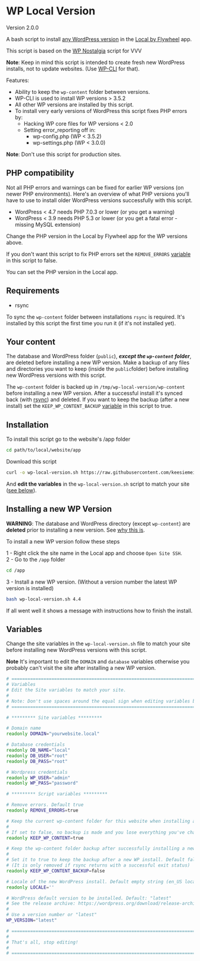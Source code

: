 # WP Local Version

Version 2.0.0

A bash script to install [any WordPress version](https://wordpress.org/download/release-archive/) in the [Local by Flywheel](https://local.getflywheel.com/) app.

This script is based on the [WP Nostalgia](https://github.com/keesiemeijer/wp-nostalgia) script for VVV

**Note**: Keep in mind this script is intended to create fresh new WordPress installs, not to update websites. (Use [WP-CLI](http://wp-cli.org/) for that).

Features:

* Ability to keep the `wp-content` folder between versions.
* WP-CLI is used to install WP versions > 3.5.2
* All other WP versions are installed by this script.
* To install very early versions of WordPress this script fixes PHP errors by:
    * Hacking WP core files for WP versions < 2.0
    * Setting error_reporting off in:
        * wp-config.php (WP < 3.5.2)
        * wp-settings.php (WP < 3.0.0)

**Note**: Don't use this script for production sites.

## PHP compatibility
Not all PHP errors and warnings can be fixed for earlier WP versions (on newer PHP environments). Here's an overview of what PHP versions you'll have to use to install older WordPress versions successfully with this script.

* WordPress < 4.7 needs PHP 7.0.3 or lower (or you get a warning)
* WordPress < 3.9 needs PHP 5.3 or lower (or you get a fatal error - missing MySQL extension)

Change the PHP version in the Local by Flywheel app for the WP versions above.

If you don't want this script to fix PHP errors set the `REMOVE_ERRORS` [variable](#variables) in this script to false.

You can set the PHP version in the Local app.
## Requirements

* rsync

To sync the `wp-content` folder between installations `rsync` is required. It's installed by this script the first time you run it (if it's not installed yet).

## Your content
The database and WordPress folder (`public`), ***except the `wp-content` folder***, are deleted before installing a new WP version. Make a backup of any files and directories you want to keep (inside the `public`folder) before installing new WordPress versions with this script.

The `wp-content` folder is backed up in `/tmp/wp-local-version/wp-content` before installing a new WP version. After a successful install it's synced back (with [rsync](#requirements)) and deleted. If you want to keep the backup (after a new install) set the `KEEP_WP_CONTENT_BACKUP` [variable](#variables) in this script to true.

## Installation
To install this script go to the website's /app folder

```bash
cd path/to/local/website/app
```

Download this script
```bash
curl -o wp-local-version.sh https://raw.githubusercontent.com/keesiemeijer/wp-local-version/master/wp-local-version.sh
```

And **edit the variables** in the `wp-local-version.sh` script to match your site ([see below](#variables)).

## Installing a new WP Version

**WARNING**: The database and WordPress directory (except `wp-content`) are **deleted** prior to installing a new version. See [why this is](#your-content).

To install a new WP version follow these steps

1 - Right click the site name in the Local app and choose `Open Site SSH`.  
2 - Go to the `/app` folder

```bash
cd /app
```

3 - Install a new WP version. (Without a version number the latest WP version is installed)

```bash
bash wp-local-version.sh 4.4
```

If all went well it shows a message with instructions how to finish the install.

## Variables
Change the site variables in the `wp-local-version.sh` file to match your site before installing new WordPress versions with this script.

**Note** It's important to edit the `DOMAIN` and `database` variables otherwise you probably can't visit the site after installing a new WP version.

```bash
# =============================================================================
# Variables
# Edit the Site variables to match your site.
#
# Note: Don't use spaces around the equal sign when editing variables below.
# =============================================================================

# ********* Site variables *********

# Domain name
readonly DOMAIN="yourwebsite.local"

# Database credentials
readonly DB_NAME="local"
readonly DB_USER="root"
readonly DB_PASS="root"

# Wordpress credentials
readonly WP_USER="admin"
readonly WP_PASS="password"

# ********* Script variables *********

# Remove errors. Default true
readonly REMOVE_ERRORS=true

# Keep the current wp-content folder for this website when installing a new WP version.
# 
# If set to false, no backup is made and you lose everything you've changed in the wp-content folder.
readonly KEEP_WP_CONTENT=true

# Keep the wp-content folder backup after successfully installing a new WordPress version.
#
# Set it to true to keep the backup after a new WP install. Default false
# (It is only removed if rsync returns with a successful exit status) 
readonly KEEP_WP_CONTENT_BACKUP=false

# Locale of the new WordPress install. Default empty string (en_US locale)
readonly LOCALE=''

# WordPress default version to be installed. Default: "latest"
# See the release archive: https://wordpress.org/download/release-archive/
#
# Use a version number or "latest"
WP_VERSION="latest"

# =============================================================================
#
# That's all, stop editing!
#
# =============================================================================
```
